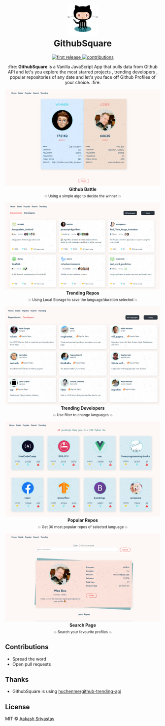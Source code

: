 <h1 align="center">
  	<img height="100" src="./img/githubnew.svg" alt="GithubSquare Logo" /> 
   <br>
  GithubSquare
</h1>

<p align="center">
   <a href='http://aakashdev.me/GithubSquare/'><img alt="first release" src="https://img.shields.io/badge/release-v1.0-brightgreen.svg" />
  </a>
  <a href='http://aakashdev.me/GithubSquare/'><img src="https://img.shields.io/badge/contributions-welcome-brightgreen.svg" alt="contributions" />
  </a>
</p>

<p align='center'>
  :fire: <b>GithubSquare</b> is a Vanilla JavaScript App that pulls data from Github API and let's you explore the most starred projects , trending developers , popular repositories of any date and let's you face off Github Profiles of your choice. :fire:
</p>

<p align='center'>
  <img src='./img/battlesc.png' alt='battle page'><br>
  <b>Github Battle</b><br>
  <sub>💥 Using a simple algo to decide the winner 💥</sub
 </p>
 
 <p align='center'>
  <img src='./img/treandingsc.png' alt='trending repos page'><br>
  <b>Trending Repos</b><br>
  <sub>💥 Using Local Storage to save the language/duration selected 💥</sub>
 </p>
 
 
 <p align='center'>
  <img src='./img/treandingdevsc.png' alt='trending developers page'><br>
  <b>Trending Developers</b><br>
  <sub>💥 Use filter to change languages 💥</sub>
 </p>
 
 <p align='center'>
  <img src='./img/popularsc.png' alt='popular page'><br>
  <b>Popular Repos</b><br>
  <sub>💥 Get 30 most popular repos of selected language 💥</sub>
 </p>
 
 <p align='center'>
  <img src='./img/searchsc.png' alt='search page'><br>
  <b>Search Page</b><br>
  <sub>💥 Search your favourite profiles 💥</sub>
 </p>
 
 
 ## Contributions

* Spread the word
* Open pull requests


## Thanks

* GithubSquare is using [huchenme/github-trending-api](https://github.com/huchenme/github-trending-api)

## License
MIT © [Aakash Srivastav](https://aakashdev.me)
